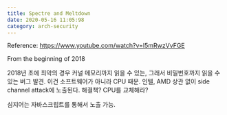 ```yaml
---
title: Spectre and Meltdown
date: 2020-05-16 11:05:98
category: arch-security
---
```


Reference: https://www.youtube.com/watch?v=I5mRwzVvFGE

From the beginning of 2018

2018년 초에 최악의 경우 커널 메모리까지 읽을 수 있는, 그래서 비밀번호까지 읽을 수 있는 버그 발견.
이건 소프트웨어가 아니라 CPU 때문.
인텔, AMD 상관 없이 side channel attack에 노출된다.
해결책? CPU를 교체해라?

심지어는 자바스크립트를 통해서 노출 가능.